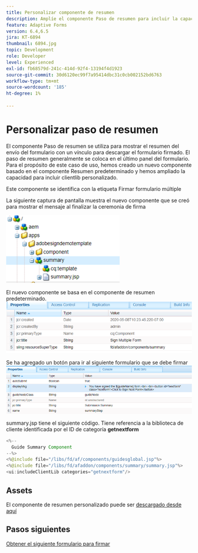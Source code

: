 ```yaml
---
title: Personalizar componente de resumen
description: Amplíe el componente Paso de resumen para incluir la capacidad de desplazarse al siguiente formulario del paquete.
feature: Adaptive Forms
version: 6.4,6.5
jira: KT-6894
thumbnail: 6894.jpg
topic: Development
role: Developer
level: Experienced
exl-id: fb68579d-241c-414d-92f4-13194f4d1923
source-git-commit: 30d6120ec99f7a95414dbc31c0cb002152bd6763
workflow-type: tm+mt
source-wordcount: '185'
ht-degree: 1%

---
```


# Personalizar paso de resumen

El componente Paso de resumen se utiliza para mostrar el resumen del envío del formulario con un vínculo para descargar el formulario firmado. El paso de resumen generalmente se coloca en el último panel del formulario.
Para el propósito de este caso de uso, hemos creado un nuevo componente basado en el componente Resumen predeterminado y hemos ampliado la capacidad para incluir clientlib personalizado.

Este componente se identifica con la etiqueta Firmar formulario múltiple

La siguiente captura de pantalla muestra el nuevo componente que se creó para mostrar el mensaje al finalizar la ceremonia de firma

![componente resumen](assets/summary.PNG)

El nuevo componente se basa en el componente de resumen predeterminado.
![component-prop](assets/componentprop.PNG)

Se ha agregado un botón para ir al siguiente formulario que se debe firmar
![template-code](assets/template-code.PNG)

summary.jsp tiene el siguiente código. Tiene referencia a la biblioteca de cliente identificada por el ID de categoría **getnextform**

```java
<%--
  Guide Summary Component
--%>
<%@include file="/libs/fd/af/components/guidesglobal.jsp"%>
<%@include file="/libs/fd/afaddon/components/summary/summary.jsp"%>
<ui:includeClientLib categories="getnextform"/>
```

## Assets

El componente de resumen personalizado puede ser [descargado desde aquí](assets/custom-summary-step.zip)

## Pasos siguientes

[Obtener el siguiente formulario para firmar](./create-client-lib.md)